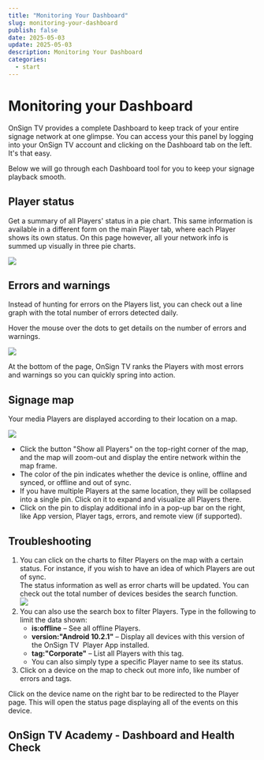 ```yaml
---
title: "Monitoring Your Dashboard"
slug: monitoring-your-dashboard
publish: false
date: 2025-05-03
update: 2025-05-03
description: Monitoring Your Dashboard
categories:
  - start
---
```


Monitoring your Dashboard
=========================

OnSign TV provides a complete Dashboard to keep track of your entire signage network at one glimpse. You can access your this panel by logging into your OnSign TV account and clicking on the Dashboard tab on the left. It's that easy.

Below we will go through each Dashboard tool for you to keep your signage playback smooth.

Player status
-------------

Get a summary of all Players' status in a pie chart. This same information is available in a different form on the main Player tab, where each Player shows its own status. On this page however, all your network info is summed up visually in three pie charts.

![](https://static.helpjuice.com/helpjuice_production/uploads/upload/image/23821/direct/1731687549645/how-to-monitor-players-on-your-dashboard_1.jpg)

Errors and warnings
-------------------

Instead of hunting for errors on the Players list, you can check out a line graph with the total number of errors detected daily.

Hover the mouse over the dots to get details on the number of errors and warnings.

![](https://static.helpjuice.com/helpjuice_production/uploads/upload/image/23821/direct/1731687569009/how-to-monitor-players-on-your-dashboard_2.jpg)

At the bottom of the page, OnSign TV ranks the Players with most errors and warnings so you can quickly spring into action.

Signage map
-----------

Your media Players are displayed according to their location on a map.

![](https://static.helpjuice.com/helpjuice_production/uploads/upload/image/23821/direct/1731687598228/how-to-monitor-players-on-your-dashboard_3.jpg)

* Click the button "Show all Players" on the top-right corner of the map, and the map will zoom-out and display the entire network within the map frame.
* The color of the pin indicates whether the device is online, offline and synced, or offline and out of sync.
* If you have multiple Players at the same location, they will be collapsed into a single pin. Click on it to expand and visualize all Players there.
* Click on the pin to display additional info in a pop-up bar on the right, like App version, Player tags, errors, and remote view (if supported).

Troubleshooting
---------------

1. You can click on the charts to filter Players on the map with a certain status. For instance, if you wish to have an idea of which Players are out of sync.  
   The status information as well as error charts will be updated. You can check out the total number of devices besides the search function.  
   ![](https://static.helpjuice.com/helpjuice_production/uploads/upload/image/23821/direct/1731687703496/how-to-monitor-players-on-your-dashboard_5.gif)
2. You can also use the search box to filter Players. Type in the following to limit the data shown:
   * **is:offline** – See all offline Players.
   * **version:"Android 10.2.1"** – Display all devices with this version of the OnSign TV  Player App installed.
   * **tag:"Corporate"** – List all Players with this tag.
   * You can also simply type a specific Player name to see its status.
3. Click on a device on the map to check out more info, like number of errors and tags.

Click on the device name on the right bar to be redirected to the Player page. This will open the status page displaying all of the events on this device.

OnSign TV Academy - Dashboard and Health Check
----------------------------------------------

